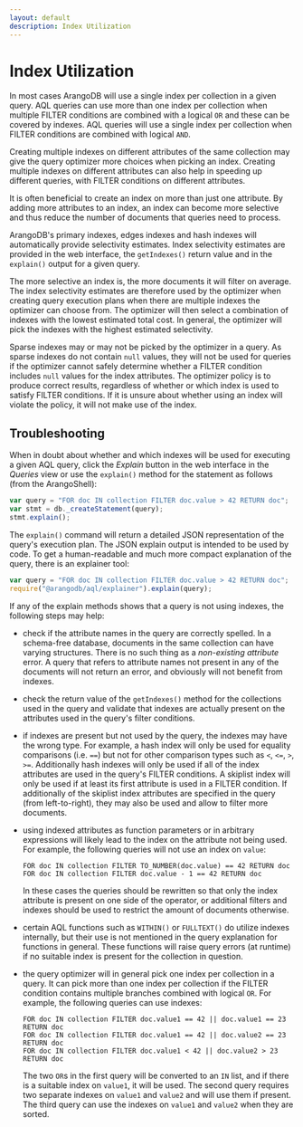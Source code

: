 ```yaml
---
layout: default
description: Index Utilization
---
```

Index Utilization
=================

In most cases ArangoDB will use a single index per collection in a given query. AQL queries can
use more than one index per collection when multiple FILTER conditions are combined with a 
logical `OR` and these can be covered by indexes. AQL queries will use a single index per
collection when FILTER conditions are combined with logical `AND`.

Creating multiple indexes on different attributes of the same collection may give the query
optimizer more choices when picking an index. Creating multiple indexes on different attributes 
can also help in speeding up different queries, with FILTER conditions on different attributes.

It is often beneficial to create an index on more than just one attribute. By adding more attributes 
to an index, an index can become more selective and thus reduce the number of documents that 
queries need to process.

ArangoDB's primary indexes, edges indexes and hash indexes will automatically provide selectivity
estimates. Index selectivity estimates are provided in the web interface, the `getIndexes()` return 
value and in the `explain()` output for a given query. 

The more selective an index is, the more documents it will filter on average. The index selectivity 
estimates are therefore used by the optimizer when creating query execution plans when there are 
multiple indexes the optimizer can choose from. The optimizer will then select a combination of
indexes with the lowest estimated total cost. In general, the optimizer will pick the indexes with
the highest estimated selectivity.

Sparse indexes may or may not be picked by the optimizer in a query. As sparse indexes do not contain 
`null` values, they will not be used for queries if the optimizer cannot safely determine whether a
FILTER condition includes `null` values for the index attributes. The optimizer policy is to produce 
correct results, regardless of whether or which index is used to satisfy FILTER conditions. If it is 
unsure about whether using an index will violate the policy, it will not make use of the index.


Troubleshooting
---------------

When in doubt about whether and which indexes will be used for executing a given AQL query,
click the *Explain* button in the web interface in the *Queries* view or use
the `explain()` method for the statement as follows (from the ArangoShell):

```js
var query = "FOR doc IN collection FILTER doc.value > 42 RETURN doc";
var stmt = db._createStatement(query);
stmt.explain();
```

The `explain()` command will return a detailed JSON representation of the query's execution plan.
The JSON explain output is intended to be used by code. To get a human-readable and much more
compact explanation of the query, there is an explainer tool:

```js
var query = "FOR doc IN collection FILTER doc.value > 42 RETURN doc";
require("@arangodb/aql/explainer").explain(query);
```

If any of the explain methods shows that a query is not using indexes, the following steps may help:

* check if the attribute names in the query are correctly spelled. In a schema-free database, documents
  in the same collection can have varying structures. There is no such thing as a *non-existing attribute*
  error. A query that refers to attribute names not present in any of the documents will not return an
  error, and obviously will not benefit from indexes.

* check the return value of the `getIndexes()` method for the collections used in the query and validate
  that indexes are actually present on the attributes used in the query's filter conditions. 

* if indexes are present but not used by the query, the indexes may have the wrong type. For example, a 
  hash index will only be used for equality comparisons (i.e. `==`) but not for other comparison types such
  as `<`, `<=`, `>`, `>=`. Additionally hash indexes will only be used if all of the index attributes are 
  used in the query's FILTER conditions. A skiplist index will only be used if at least its first attribute 
  is used in a FILTER condition. If additionally of the skiplist index attributes are specified in the query 
  (from left-to-right), they may also be used and allow to filter more documents.

* using indexed attributes as function parameters or in arbitrary expressions will likely lead to the index
  on the attribute not being used. For example, the following queries will not use an index on `value`:
  
      FOR doc IN collection FILTER TO_NUMBER(doc.value) == 42 RETURN doc
      FOR doc IN collection FILTER doc.value - 1 == 42 RETURN doc

  In these cases the queries should be rewritten so that only the index attribute is present on one side of 
  the operator, or additional filters and indexes should be used to restrict the amount of documents otherwise.

* certain AQL functions such as `WITHIN()` or `FULLTEXT()` do utilize indexes internally, but their use is
  not mentioned in the query explanation for functions in general. These functions will raise query errors
  (at runtime) if no suitable index is present for the collection in question.

* the query optimizer will in general pick one index per collection in a query. It can pick more than
  one index per collection if the FILTER condition contains multiple branches combined with logical `OR`.
  For example, the following queries can use indexes:

      FOR doc IN collection FILTER doc.value1 == 42 || doc.value1 == 23 RETURN doc
      FOR doc IN collection FILTER doc.value1 == 42 || doc.value2 == 23 RETURN doc
      FOR doc IN collection FILTER doc.value1 < 42 || doc.value2 > 23 RETURN doc

  The two `OR`s in the first query will be converted to an `IN` list, and if there is a suitable index on
  `value1`, it will be used. The second query requires two separate indexes on `value1` and `value2` and
  will use them if present. The third query can use the indexes on `value1` and `value2` when they are
  sorted.
